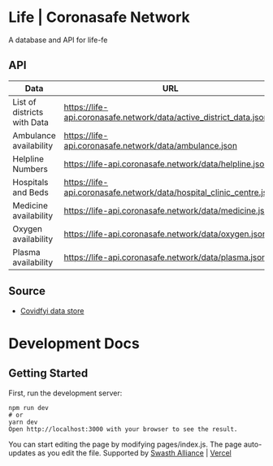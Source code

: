# Life | Coronasafe Network

A database and API for life-fe

## API

| Data                        | URL                                                                |
| --------------------------- | ------------------------------------------------------------------ |
| List of districts with Data | https://life-api.coronasafe.network/data/active_district_data.json |
| Ambulance availability      | https://life-api.coronasafe.network/data/ambulance.json            |
| Helpline Numbers            | https://life-api.coronasafe.network/data/helpline.json             |
| Hospitals and Beds          | https://life-api.coronasafe.network/data/hospital_clinic_centre.json     |
| Medicine availability       | https://life-api.coronasafe.network/data/medicine.json             |
| Oxygen availability         | https://life-api.coronasafe.network/data/oxygen.json               |
| Plasma availability         | https://life-api.coronasafe.network/data/plasma.json               |

## Source

- [Covidfyi data store](https://airtable.com/shrIlOoS6PyhIIVEv)

# Development Docs

## Getting Started

First, run the development server:

```
npm run dev
# or
yarn dev
Open http://localhost:3000 with your browser to see the result.
```

You can start editing the page by modifying pages/index.js. The page auto-updates as you edit the file.
Supported by [Swasth Alliance](https://www.swasth.app) | [Vercel](https://vercel.com?utm_source=life&utm_campaign=oss)
